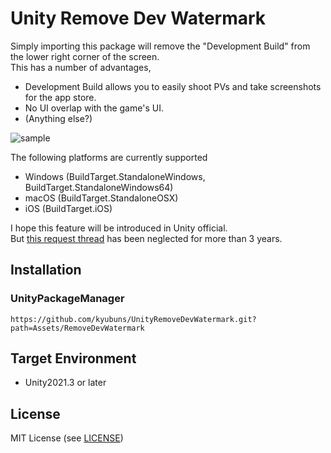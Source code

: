 Unity Remove Dev Watermark
===

Simply importing this package will remove the "Development Build" from the lower right corner of the screen.  
This has a number of advantages,
- Development Build allows you to easily shoot PVs and take screenshots for the app store.
- No UI overlap with the game's UI.
- (Anything else?)

![sample](https://github.com/kyubuns/UnityRemoveDevWatermark/assets/961165/21325692-6fbc-4eba-998d-d8db412b6572)

The following platforms are currently supported

- Windows (BuildTarget.StandaloneWindows, BuildTarget.StandaloneWindows64)
- macOS (BuildTarget.StandaloneOSX)
- iOS (BuildTarget.iOS)

I hope this feature will be introduced in Unity official.  
But [this request thread](https://forum.unity.com/threads/remove-development-build-watermark-without-giving-up-the-build-option.944772/) has been neglected for more than 3 years.


## Installation

### UnityPackageManager

`https://github.com/kyubuns/UnityRemoveDevWatermark.git?path=Assets/RemoveDevWatermark`

## Target Environment

- Unity2021.3 or later

## License

MIT License (see [LICENSE](LICENSE))
